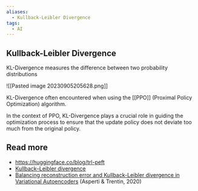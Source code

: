 ```yaml
---
aliases:
  - Kullback-Leibler Divergence
tags:
  - AI
---
```


## Kullback-Leibler Divergence

KL-Divergence measures the difference between two probability distributions

![[Pasted image 20230905205628.png]]

KL-Divergence often encountered when using the [[PPO]] (Proximal Policy Optimization) algorithm.

In the context of PPO, KL-Divergence plays a crucial role in guiding the optimization process to ensure that the update policy does not deviate too much from the original policy.



## Read more
- https://huggingface.co/blog/trl-peft
- [Kullback–Leibler divergence](https://en.wikipedia.org/wiki/Kullback%E2%80%93Leibler_divergence)
- [Balancing reconstruction error and Kullback-Leibler divergence in Variational Autoencoders](https://arxiv.org/abs/2002.07514) (Asperti & Trentin, 2020)

